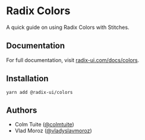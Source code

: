 # Radix Colors
A quick guide on using Radix Colors with Stitches.

## Documentation
For full documentation, visit [radix-ui.com/docs/colors](https://radix-ui.com/docs/colors).

## Installation

`yarn add @radix-ui/colors`

## Authors

- Colm Tuite ([@colmtuite](https://twitter.com/colmtuite))
- Vlad Moroz ([@vladyslavmoroz](https://twitter.com/vladyslavmoroz))
